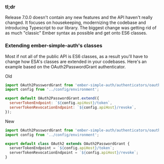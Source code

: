 ### tl;dr

Release 7.0.0 doesn't contain any new features and the API haven't really changed.
It focuses on housekeeping, modernizing the codebase and introducing Typescript to our library.
The biggest change was getting rid of as much "classic" Ember syntax as possible and get onto ES6 classes.

### Extending ember-simple-auth's classes

Most if not all of the public API is ES6 classes, as a result you'll have to change how ESA's classes are extended in your codebases.
Here's an example based on the OAuth2PasswordGrant authenticator.

Old

```js
import OAuth2PasswordGrant from 'ember-simple-auth/authenticators/oauth2-password-grant';
import config from '../config/environment';

export default OAuth2PasswordGrant.extend({
  serverTokenEndpoint: `${config.apiHost}/token`,
  serverTokenRevocationEndpoint: `${config.apiHost}/revoke`,
});
```

New

```js
import OAuth2PasswordGrant from 'ember-simple-auth/authenticators/oauth2-password-grant';
import config from '../config/environment';

export default class OAuth2 extends OAuth2PasswordGrant {
  serverTokenEndpoint = `${config.apiHost}/token`;
  serverTokenRevocationEndpoint = `${config.apiHost}/revoke`;
}
```
